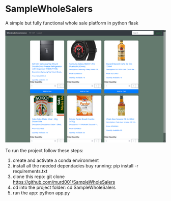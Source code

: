 # SampleWholeSalers
A simple but fully functional whole sale platform in python flask


![Home Page](https://github.com/murd001/SampleWholeSalers/blob/main/project%20screenshots/homepageloggedin.png?raw=true)


To run the project follow these steps:
1. create and activate a conda environment
2. install all the needed dependacies buy running:
   pip install -r requirements.txt
3. clone this repo:
   git clone https://github.com/murd001/SampleWholeSalers
4. cd into the project folder:
   cd SampleWholeSalers
5. run the app:
   python app.py
